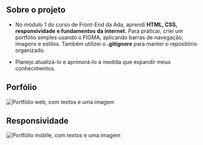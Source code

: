 ## Sobre o projeto
- No módulo 1 do curso de Front-End da Ada, aprendi **HTML, CSS, responsividade e fundamentos da internet.** Para praticar, criei um portfólio simples usando o FIGMA, aplicando barras de navegação, imagens e estilos. Também utilizei o **.gitignore** para manter o repositório organizado.

- Planejo atualizá-lo e aprimorá-lo à medida que expandir meus conhecimentos.

## Porfólio
<img alt="Portfólio web, com textos e uma imagem" src="https://media.discordapp.net/attachments/845256459285561406/1423863277959516313/Portfolio_web.png?ex=68e1db83&is=68e08a03&hm=623398827e6ab8648ffeb4eae01aa965b1832827b20aaf8abaa6ed8d3864a746&=&format=webp&quality=lossless&width=1411&height=856">

## Responsividade
<img alt="Portfólio mobile, com textos e uma imagem" src="https://media.discordapp.net/attachments/845256459285561406/1423863277280165968/Portfolio_mobile.png?ex=68e1db83&is=68e08a03&hm=a0fa357890b1dfa3694e74f2cd826ea524b72de8ab1b9c5f4e6968b9a32f3a8f&=&format=webp&quality=lossless&width=624&height=856">

